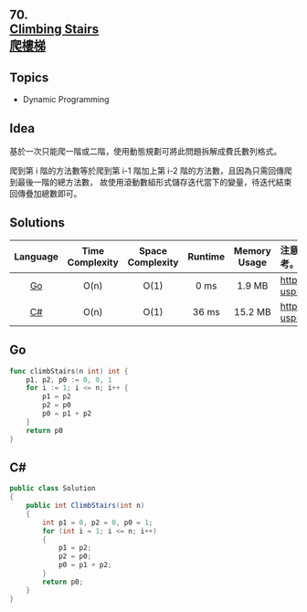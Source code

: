 ##  **70.<br/>[Climbing Stairs](https://leetcode.com/problems/climbing-stairs/)<br/>[爬樓梯](https://leetcode-cn.com/problems/climbing-stairs/)**

## **Topics**
* Dynamic Programming

## **Idea**
基於一次只能爬一階或二階，使用動態規劃可將此問題拆解成費氏數列格式。

爬到第 i 階的方法數等於爬到第 i-1 階加上第 i-2 階的方法數，且因為只需回傳爬到最後一階的總方法數，
故使用滾動數組形式儲存迭代當下的變量，待迭代結束回傳疊加總數即可。

## **Solutions**
| Language | Time Complexity | Space Complexity | Runtime | Memory Usage | 注意：Runtime和Memory Usage的數值皆來自LeetCode提供的效能測試，僅供參考。 |
| :--: | :--: | :--: | :--: | :--: | :-- |
| [Go](https://github.com/cashviar/leetcode/blob/main/problems/algorithms/70_climbing-stairs.md#go) | O(n) | O(1) |0 ms | 1.9 MB | https://drive.google.com/file/d/1YDos4__ozkxhXGzlDnYLLc57qeH96NlA/view?usp=sharing |
| [C#](https://github.com/cashviar/leetcode/blob/main/problems/algorithms/70_climbing-stairs.md#c) | O(n) | O(1) | 36 ms | 15.2 MB | https://drive.google.com/file/d/10oTWxf3wXEvlp52xe4arDG_b_bEP5HVn/view?usp=sharing |

## Go 
```Go
func climbStairs(n int) int {
    p1, p2, p0 := 0, 0, 1
    for i := 1; i <= n; i++ {
        p1 = p2
        p2 = p0
        p0 = p1 + p2
    }
    return p0
}
```
## C#
```csharp
public class Solution 
{
    public int ClimbStairs(int n) 
    {
        int p1 = 0, p2 = 0, p0 = 1;         
        for (int i = 1; i <= n; i++)
        {
            p1 = p2;
            p2 = p0;
            p0 = p1 + p2;
        }        
        return p0;
    }
}
```